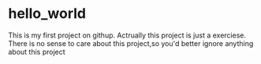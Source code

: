 # hello_world
This is my first project on githup.
Actrually this project is just a exerciese.
There is no sense to care about this project,so you'd better ignore anything about this project


